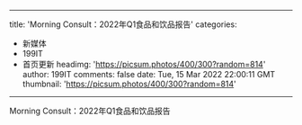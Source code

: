
---
title: 'Morning Consult：2022年Q1食品和饮品报告'
categories: 
 - 新媒体
 - 199IT
 - 首页更新
headimg: 'https://picsum.photos/400/300?random=814'
author: 199IT
comments: false
date: Tue, 15 Mar 2022 22:00:11 GMT
thumbnail: 'https://picsum.photos/400/300?random=814'
---

<div>   
Morning Consult：2022年Q1食品和饮品报告  
</div>
            